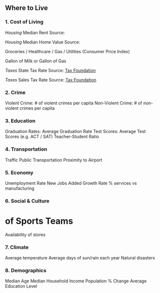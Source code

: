 ## Where to Live

### 1. Cost of Living
*Housing*
Median Rent
Source: 

*Housing*
Median Home Value
Source:

Groceries / Healthcare / Gas / Utilities (Consumer Price Index)

Gallon of Milk or Gallon of Gas

*Taxes*
State Tax Rate
Source: [Tax Foundation](https://taxfoundation.org/2020-sales-taxes/)

*Taxes*
Sales Tax Rate
Source: [Tax Foundation](https://taxfoundation.org/2020-sales-taxes/)

### 2. Crime
Violent Crime: # of violent crimes per capita
Non-Violent Crime: # of non-violent crimes per capita

### 3. Education
Graduation Rates: Average Graduation Rate
Test Scores: Average Test Scores (e.g. ACT / SAT)
Teacher-Student Ratio

### 4. Transportation
Traffic
Public Transportation
Proximity to Airport

### 5. Economy
Unemployment Rate
New Jobs Added
Growth Rate
% services vs manufacturing

### 6. Social & Culture
# of Sports Teams
Availability of stores

### 7. Climate
Average temperature
Average days of sun/rain each year
Natural disasters 

### 8. Demographics
Median Age
Median Household Income
Population % Change
Average Education Level
